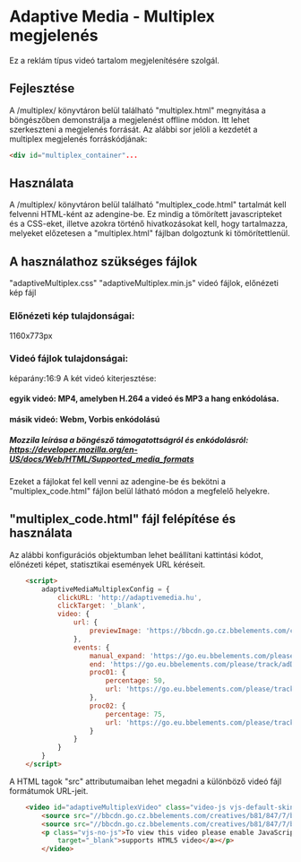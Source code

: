 # Adaptive Media - Multiplex megjelenés

Ez a reklám típus videó tartalom megjelenítésére szolgál.

## Fejlesztése

A /multiplex/ könyvtáron belül található "multiplex.html" megnyitása a böngészőben demonstrálja a megjelenést offline módon. Itt lehet szerkeszteni a megjelenés forrását. Az alábbi sor jelöli a kezdetét a multiplex megjelenés forráskódjának:

```html
<div id="multiplex_container"...
```

## Használata

A /multiplex/ könyvtáron belül található "multiplex_code.html" tartalmát kell felvenni HTML-ként az adengine-be. Ez mindig a tömörített javascripteket és a CSS-eket, illetve azokra történő hivatkozásokat kell, hogy tartalmazza, melyeket előzetesen a "multiplex.html" fájlban dolgoztunk ki tömörítettlenül. 

## A használathoz szükséges fájlok

"adaptiveMultiplex.css"
"adaptiveMultiplex.min.js"
videó fájlok,
előnézeti kép fájl
### Előnézeti kép tulajdonságai:
1160x773px

### Videó fájlok tulajdonságai:
képarány:16:9
A két videó kiterjesztése: 
#### egyik videó: MP4, amelyben H.264 a videó és MP3 a hang enkódolása. 
#### másik videó: Webm, Vorbis enkódolású

##### Mozzila leírása a böngésző támogatottságról és enkódolásról: https://developer.mozilla.org/en-US/docs/Web/HTML/Supported_media_formats

Ezeket a fájlokat fel kell venni az adengine-be és bekötni a "multiplex_code.html" fájlon belül látható módon a megfelelő helyekre.

## "multiplex_code.html" fájl felépítése és használata

Az alábbi konfigurációs objektumban lehet beállítani kattintási kódot, előnézeti képet, statisztikai események URL kéréseit.

```html
    <script>
        adaptiveMediaMultiplexConfig = {
            clickURL: 'http://adaptivemedia.hu',
            clickTarget: '_blank',
            video: {
                url: {
                    previewImage: 'https://bbcdn.go.cz.bbelements.com/creatives/b81/847/7/b818477/extra/poster_.jpg'
                },
                events: {
                    manual_expand: 'https://go.eu.bbelements.com/please/track/adDisplay/campaign/196751/plan/769887/banner/824621/bannerType/9/?',
                    end: 'https://go.eu.bbelements.com/please/track/adDisplay/campaign/196751/plan/769890/banner/824621/bannerType/9/?',
                    proc01: {
                        percentage: 50,
                        url: 'https://go.eu.bbelements.com/please/track/adDisplay/campaign/196751/plan/769882/banner/824621/bannerType/9/?'
                    },
                    proc02: {
                        percentage: 75,
                        url: 'https://go.eu.bbelements.com/please/track/adDisplay/campaign/196751/plan/769884/banner/824621/bannerType/9/?'
                    }
                }
            }
        }
    </script>
```

A <source> HTML tagok "src" attributumaiban lehet megadni a különböző videó fájl formátumok URL-jeit.

```html
    <video id="adaptiveMultiplexVideo" class="video-js vjs-default-skin" controls preload="auto" width="100%" height="100%" data-setup='{ "inactivityTimeout": 0 }' webkit-playsinline playsinline>
        <source src="//bbcdn.go.cz.bbelements.com/creatives/b81/847/7/b818477/extra/egyenesen_at.webm" id="adaptiveMultiplexVideoWEBM" type="video/webm" />
        <source src="//bbcdn.go.cz.bbelements.com/creatives/b81/847/7/b818477/extra/egyenesen_at.mp4" id="adaptiveMultiplexVideoMP4" type="video/mp4" />
        <p class="vjs-no-js">To view this video please enable JavaScript, and consider upgrading to a web browser that <a href="http://videojs.com/html5-video-support/"
            target="_blank">supports HTML5 video</a></p>
        </video>
```
